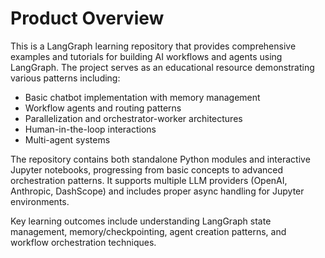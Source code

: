 # Product Overview

This is a LangGraph learning repository that provides comprehensive examples and tutorials for building AI workflows and agents using LangGraph. The project serves as an educational resource demonstrating various patterns including:

- Basic chatbot implementation with memory management
- Workflow agents and routing patterns
- Parallelization and orchestrator-worker architectures
- Human-in-the-loop interactions
- Multi-agent systems

The repository contains both standalone Python modules and interactive Jupyter notebooks, progressing from basic concepts to advanced orchestration patterns. It supports multiple LLM providers (OpenAI, Anthropic, DashScope) and includes proper async handling for Jupyter environments.

Key learning outcomes include understanding LangGraph state management, memory/checkpointing, agent creation patterns, and workflow orchestration techniques.